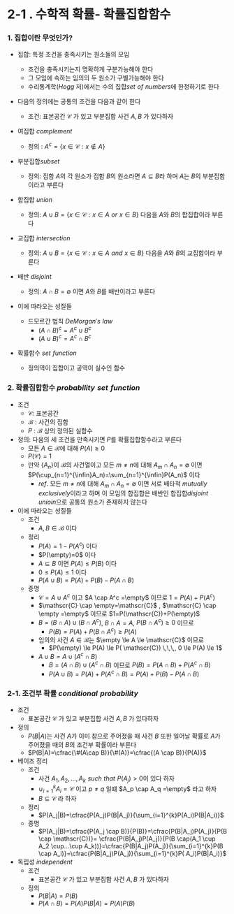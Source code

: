 # 2-1 . 수학적 확률- 확률집합함수

### 1. 집합이란 무엇인가?

- 집합: 특정 조건을 충족시키는 원소들의 모임
    - 조건을 충족시키는지 명확하게 구분가능해야 한다
    - 그 모임에 속하는 임의의 두 원소가 구별가능해야 한다
    - 수리통계학($Hogg$ 저)에서는 수의 집합$set\,\,of\,\,numbers$에 한정하기로 한다
    
- 다음의 정의에는 공통의 조건을 다음과 같이 한다
    - 조건: 표본공간 $\mathscr{C}$ 가 있고 부분집합 사건 $A,B$ 가 있다하자
- 여집합 $complement$
    - 정의 : $A^c=\{x \in \mathscr{C}: x \notin A\}$
- 부분집합$subset$
    - 정의: 집합 $A$의 각 원소가 집합 $B$의 원소라면 $A \subseteq B$라 하며 $A$는 $B$의 부분집합이라고 부른다
- 합집합 $union$
    - 정의: $A \cup B=\{x \in \mathscr{C}: x \in A \,\, or \,\,x\in B\}$ 다음을 $A$와 $B$의 합집합이라 부른다
- 교집합 $intersection$
    - 정의: $A \cup B=\{x \in \mathscr{C}: x \in A \,\, and \,\,x\in B\}$ 다음을 $A$와 $B$의 교집합이라 부른다
- 배반 $disjoint$
    - 정의: $A \cap B= \emptyset$ 이면 $A$와 $B$를 배반이라고 부른다
    
- 이에 따라오는 성질들
    - 드모르간 법칙 $DeMorgan's\,\,law$
        - $(A\cap B)^c=A^c \cup B^c$
        - $(A \cup B)^c= A^c \cap B^c$
- 확률함수 $set\,\,function$
    - 정의역이 집합이고 공역이 실수인 함수
    

### 2. 확률집합함수 $probability\,\,set\,\,function$

- 조건
    - $\mathscr{C}$: 표본공간
    - $\mathscr{B}$ : 사건의 집합
    - $P$ : $\mathscr{B}$ 상의 정의된 실함수
- 정의: 다음의 세 조건을 만족시키면 $P$를 확률집합함수라고 부른다
    - 모든 $A\in \mathscr{B}$에 대해 $P(A) \ge 0$
    - $P(\mathscr{C})=1$
    - 만약 $\{A_n \}$이 $\mathscr{B}$의 사건열이고 모든 $m \ne n$에 대해 $A_m \cap A_n = \emptyset$ 이면 $P(\cup_{n=1}^{\infin}A_n)=\sum_{n=1}^{\infin}P(A_n)$ 이다
        - $ref.$ 모든 $m \ne n$에 대해 $A_m \cap A_n = \emptyset$ 이면 서로 배타적 $mutually\,\,exclusively$이라고 하며 이 모임의 합집합은 배반인 합집합$disjoint\,\,unioin$으로 공통의 원소가 존재하지 않는다
- 이에 따라오는 성질들
    - 조건
        - $A,B \in \mathscr{B}$ 이다
    - 정리
        - $P(A)=1-P(A^c)$ 이다
        - $P(\empty)=0$ 이다
        - $A\subseteq B$ 이면 $P(A) \le P(B)$ 이다
        - $0\le P(A) \le 1$ 이다
        - $P(A\cup B)= P(A)+P(B)-P(A\cap B)$
    - 증명
        - $\mathscr{C}= A\cup A^c$ 이고 $A \cap A^c =\empty$ 이므로 $1=P(A)+P(A^c)$
        - $\mathscr{C} \cap \empty=\mathscr{C}$ ,  $\mathscr{C} \cap \empty =\empty$ 이므로 $1=P(\mathscr{C})+P(\empty)$
        - $B=(B\cap A) \cup (B \cap A^c)$, $B \cap A= A$, $P(B \cap A^c) \ge 0$ 이므로
            - $P(B)=P(A)+P(B \cap A^c) \ge P(A)$
        - 임의의 사건 $A \in \mathscr{B}$는 $\empty \le A \le \mathscr{C}$ 이므로
            - $P(\empty) \le P(A) \le P( \mathscr{C})  \,\,\,, 0 \le P(A) \le 1$
        - $A\cup B =A \cup (A^c \cap B)$
            - $B=(A\cap B) \cup (A^c \cap B)$ 이므로 $P(B)=P(A \cap B)+P(A^c\cap B)$
            - $P(A \cup B)=P(A)+P(A^c \cap B) =P(A)+P(B)-P(A\cap B)$

### 2-1. 조건부 확률 $conditional\,\,probability$

- 조건
    - 표본공간 $\mathscr{C}$ 가 있고 부분집합 사건 $A,B$ 가 있다하자
- 정의
    - $P(B|A)$는 사건 $A$가 이미 참으로 주어졌을 때 사건 $B$ 또한 일어날 확률로  $A$가 주어졌을 때의  $B$의 조건부 확률이라 부른다
    - $P(B|A)=\cfrac{\#(A\cap B)}{\#(A)}=\cfrac{(A \cap B)}{P(A)}$
- 베이즈 정리
    - 조건
        - 사건 $A_1,A_2,...,A_k \,\,such\,\,that\,\,P(A_j)>0$이 있다 하자
        - $\cup_{i=1}^{k}A_i =\mathscr{C}$ 이고 $p \ne q$ 일떄  $A_p \cap A_q =\empty$ 라고 하자
        - $B \subseteq \mathscr{C}$ 라 하자
    - 정리
        - $P(A_j|B)=\cfrac{P(A_j)P(B|A_j)}{\sum_{i=1}^{k}P(A_i)P(B|A_i)}$
    - 증명
        - $P(A_j|B)=\cfrac{P(A_j \cap B)}{P(B)}=\cfrac{P(B|A_j)P(A_j)}{P(B \cap \mathscr{C})}= \cfrac{P(B|A_j)P(A_j)}{P(B \cap(A_1 \cup A_2 \cup...\cup A_k))}=\cfrac{P(B|A_j)P(A_j)}{\sum_{i=1}^{k}P(B \cap A_i)}=\cfrac{P(B|A_j)P(A_j)}{\sum_{i=1}^{k}P( A_i)P(B|A_i)}$
- 독립성 $independent$
    - 조건
        - 표본공간 $\mathscr{C}$ 가 있고 부분집합 사건 $A,B$ 가 있다하자
    - 정의
        - $P(B|A)=P(B)$
        - $P(A \cap B)= P(A)P(B|A)=P(A)P(B)$